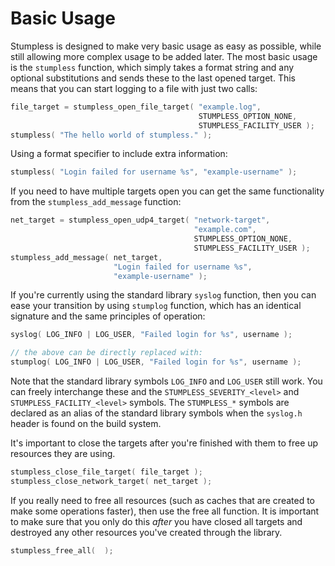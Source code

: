# Basic Usage

Stumpless is designed to make very basic usage as easy as possible, while still
allowing more complex usage to be added later. The most basic usage is the
`stumpless` function, which simply takes a format string and any optional
substitutions and sends these to the last opened target. This means that you
can start logging to a file with just two calls:

```c
file_target = stumpless_open_file_target( "example.log",
                                          STUMPLESS_OPTION_NONE,
                                          STUMPLESS_FACILITY_USER );
stumpless( "The hello world of stumpless." );
```

Using a format specifier to include extra information:

```c
stumpless( "Login failed for username %s", "example-username" );
```

If you need to have multiple targets open you can get the same functionality
from the `stumpless_add_message` function:

```c
net_target = stumpless_open_udp4_target( "network-target",
                                         "example.com",
                                         STUMPLESS_OPTION_NONE,
                                         STUMPLESS_FACILITY_USER );
stumpless_add_message( net_target,
                       "Login failed for username %s",
                       "example-username" );
```

If you're currently using the standard library `syslog` function, then you can
ease your transition by using `stumplog` function, which has an identical
signature and the same principles of operation:

```c
syslog( LOG_INFO | LOG_USER, "Failed login for %s", username );

// the above can be directly replaced with:
stumplog( LOG_INFO | LOG_USER, "Failed login for %s", username );
```

Note that the standard library symbols `LOG_INFO` and `LOG_USER` still work. You
can freely interchange these and the `STUMPLESS_SEVERITY_<level>` and
`STUMPLESS_FACILITY_<level>` symbols. The `STUMPLESS_*` symbols are declared as
an alias of the standard library symbols when the `syslog.h` header is found on
the build system.

It's important to close the targets after you're finished with them to free up
resources they are using.

```c
stumpless_close_file_target( file_target );
stumpless_close_network_target( net_target );
```

If you really need to free all resources (such as caches that are created to
make some operations faster), then use the free all function. It is important
to make sure that you only do this _after_ you have closed all targets and
destroyed any other resources you've created through the library.

```c
stumpless_free_all(  );
```
